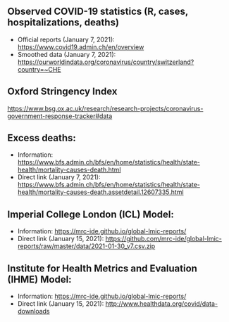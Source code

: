 ## Observed COVID-19 statistics (R, cases, hospitalizations, deaths)
- Official reports (January 7, 2021):
https://www.covid19.admin.ch/en/overview
- Smoothed data (January 7, 2021):
https://ourworldindata.org/coronavirus/country/switzerland?country=~CHE

## Oxford Stringency Index 
https://www.bsg.ox.ac.uk/research/research-projects/coronavirus-government-response-tracker#data

## Excess deaths:
- Information:
https://www.bfs.admin.ch/bfs/en/home/statistics/health/state-health/mortality-causes-death.html
- Direct link (January 7, 2021):
https://www.bfs.admin.ch/bfs/en/home/statistics/health/state-health/mortality-causes-death.assetdetail.12607335.html

## Imperial College London (ICL) Model:
- Information:
https://mrc-ide.github.io/global-lmic-reports/
- Direct link (January 15, 2021):
https://github.com/mrc-ide/global-lmic-reports/raw/master/data/2021-01-30_v7.csv.zip

## Institute for Health Metrics and Evaluation (IHME) Model:
- Information:
https://mrc-ide.github.io/global-lmic-reports/
- Direct link (January 15, 2021):
http://www.healthdata.org/covid/data-downloads

